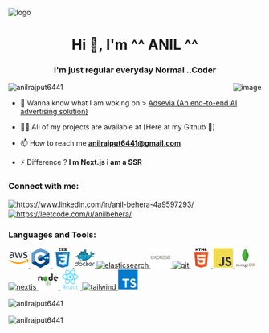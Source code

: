 ![logo](https://media.licdn.com/dms/image/v2/D4D16AQEWGhsREXJ9Sw/profile-displaybackgroundimage-shrink_350_1400/B4DZeb_GICGUAc-/0/1750668700768?e=1759968000&v=beta&t=5UYZFLnbawW0tq2WRTeqy5lbKdVlQa96P9hw-NQbd7g)
<h1 align="center">Hi 👋, I'm ^^ ANIL ^^</h1>
<h3 align="center">I'm just regular everyday Normal ..Coder</h3>
<img align="right" alt="image" width-"400" height-"400px" src="https://i.postimg.cc/8sdNsNwX/20250704-0548-Futuristic-Programmer-Portrait-remix-01jz9cnjm3f52v81kk75kdwame.png"/>
<p align="left"> <img src="https://komarev.com/ghpvc/?username=anilrajput6441&label=Profile%20views&color=0e75b6&style=flat" alt="anilrajput6441" /> </p>


- 🔭 Wanna know what I am woking on > [Adsevia (An end-to-end AI advertising solution)](https://adsevia.vercel.app/)

- 👨‍💻 All of my projects are available at [Here at my Github 🐙]

- 📫 How to reach me **anilrajput6441@gmail.com**

- ⚡ Difference ? **I m Next.js i am a SSR**

<h3 align="left">Connect with me:</h3>
<p align="left">
<a href="https://www.linkedin.com/in/anil-behera-4a9597293/" target="blank"><img align="center" src="https://raw.githubusercontent.com/rahuldkjain/github-profile-readme-generator/master/src/images/icons/Social/linked-in-alt.svg" alt="https://www.linkedin.com/in/anil-behera-4a9597293/" height="30" width="40" /></a>
<a href="https://leetcode.com/u/anilbehera/" target="blank"><img align="center" src="https://raw.githubusercontent.com/rahuldkjain/github-profile-readme-generator/master/src/images/icons/Social/leet-code.svg" alt="https://leetcode.com/u/anilbehera/" height="30" width="40" /></a>
</p>

<h3 align="left">Languages and Tools:</h3>
<p align="left"> <a href="https://aws.amazon.com" target="_blank" rel="noreferrer"> <img src="https://raw.githubusercontent.com/devicons/devicon/master/icons/amazonwebservices/amazonwebservices-original-wordmark.svg" alt="aws" width="40" height="40"/> </a> <a href="https://www.w3schools.com/cpp/" target="_blank" rel="noreferrer"> <img src="https://raw.githubusercontent.com/devicons/devicon/master/icons/cplusplus/cplusplus-original.svg" alt="cplusplus" width="40" height="40"/> </a> <a href="https://www.w3schools.com/css/" target="_blank" rel="noreferrer"> <img src="https://raw.githubusercontent.com/devicons/devicon/master/icons/css3/css3-original-wordmark.svg" alt="css3" width="40" height="40"/> </a> <a href="https://www.docker.com/" target="_blank" rel="noreferrer"> <img src="https://raw.githubusercontent.com/devicons/devicon/master/icons/docker/docker-original-wordmark.svg" alt="docker" width="40" height="40"/> </a> <a href="https://www.elastic.co" target="_blank" rel="noreferrer"> <img src="https://www.vectorlogo.zone/logos/elastic/elastic-icon.svg" alt="elasticsearch" width="40" height="40"/> </a> <a href="https://expressjs.com" target="_blank" rel="noreferrer"> <img src="https://raw.githubusercontent.com/devicons/devicon/master/icons/express/express-original-wordmark.svg" alt="express" width="40" height="40"/> </a> <a href="https://git-scm.com/" target="_blank" rel="noreferrer"> <img src="https://www.vectorlogo.zone/logos/git-scm/git-scm-icon.svg" alt="git" width="40" height="40"/> </a> <a href="https://www.w3.org/html/" target="_blank" rel="noreferrer"> <img src="https://raw.githubusercontent.com/devicons/devicon/master/icons/html5/html5-original-wordmark.svg" alt="html5" width="40" height="40"/> </a> <a href="https://developer.mozilla.org/en-US/docs/Web/JavaScript" target="_blank" rel="noreferrer"> <img src="https://raw.githubusercontent.com/devicons/devicon/master/icons/javascript/javascript-original.svg" alt="javascript" width="40" height="40"/> </a> <a href="https://www.mongodb.com/" target="_blank" rel="noreferrer"> <img src="https://raw.githubusercontent.com/devicons/devicon/master/icons/mongodb/mongodb-original-wordmark.svg" alt="mongodb" width="40" height="40"/> </a> <a href="https://nextjs.org/" target="_blank" rel="noreferrer"> <img src="https://cdn.worldvectorlogo.com/logos/nextjs-2.svg" alt="nextjs" width="40" height="40"/> </a> <a href="https://nodejs.org" target="_blank" rel="noreferrer"> <img src="https://raw.githubusercontent.com/devicons/devicon/master/icons/nodejs/nodejs-original-wordmark.svg" alt="nodejs" width="40" height="40"/> </a> <a href="https://reactjs.org/" target="_blank" rel="noreferrer"> <img src="https://raw.githubusercontent.com/devicons/devicon/master/icons/react/react-original-wordmark.svg" alt="react" width="40" height="40"/> </a> <a href="https://tailwindcss.com/" target="_blank" rel="noreferrer"> <img src="https://www.vectorlogo.zone/logos/tailwindcss/tailwindcss-icon.svg" alt="tailwind" width="40" height="40"/> </a> <a href="https://www.typescriptlang.org/" target="_blank" rel="noreferrer"> <img src="https://raw.githubusercontent.com/devicons/devicon/master/icons/typescript/typescript-original.svg" alt="typescript" width="40" height="40"/> </a> </p>

<p><img align="center" src="https://github-readme-stats.vercel.app/api/top-langs?username=anilrajput6441&show_icons=true&locale=en&layout=compact" alt="anilrajput6441" /></p>

<p><img align="center" src="https://github-readme-streak-stats.herokuapp.com/?user=anilrajput6441&" alt="anilrajput6441" /></p>
